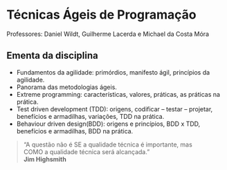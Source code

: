 # Técnicas Ágeis de Programação

Professores: Daniel Wildt, Guilherme Lacerda e Michael da Costa Móra

## Ementa da disciplina

- Fundamentos da agilidade: primórdios, manifesto ágil, princípios da agilidade.
- Panorama das metodologias ágeis.
- Extreme programming: características, valores, práticas, as práticas na prática.
- Test driven development (TDD): origens, codificar – testar – projetar, benefícios e armadilhas, variações, TDD na prática.
- Behaviour driven design(BDD): origens e princípios, BDD x TDD, benefícios e armadilhas, BDD na prática.

> “A questão não é SE a qualidade técnica é importante, mas  
> COMO a qualidade técnica será alcançada.”  
> **Jim Highsmith**
